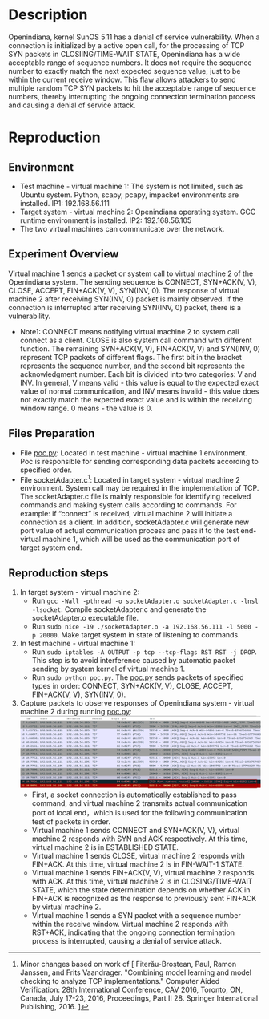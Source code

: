 # Description
Openindiana, kernel SunOS 5.11 has a denial of service vulnerability. When a connection is initialized by a active open call, for the processing of TCP SYN packets in CLOSIING/TIME-WAIT STATE, Openindiana has a wide acceptable range of sequence numbers. It does not require the sequence number to exactly match the next expected sequence value, just to be within the current receive window. This flaw allows attackers to send multiple random TCP SYN packets to hit the acceptable range of sequence numbers, thereby interrupting the ongoing connection termination process and causing a denial of service attack.

# Reproduction
## Environment
* Test machine - virtual machine 1: The system is not limited, such as Ubuntu system. Python, scapy, pcapy, impacket environments are installed. IP1: 192.168.56.111 
* Target system - virtual machine 2: Openindiana operating system. GCC runtime environment is installed. IP2: 192.168.56.105
* The two virtual machines can communicate over the network.

## Experiment Overview
Virtual machine 1 sends a packet or system call to virtual machine 2 of the Openindiana system. The sending sequence is CONNECT, SYN+ACK(V, V), CLOSE, ACCEPT, FIN+ACK(V, V), SYN(INV, 0). The response of virtual machine 2 after receiving SYN(INV, 0) packet is mainly observed. If the connection is interrupted after receiving SYN(INV, 0) packet, there is a vulnerability. 
* Note1: CONNECT means notifying virtual machine 2 to system call connect as a client. CLOSE is also system call command with different function. The remaining SYN+ACK(V, V), FIN+ACK(V, V) and SYN(INV, 0) represent TCP packets of different flags. The first bit in the bracket represents the sequence number, and the second bit represents the acknowledgment number. Each bit is divided into two categories: V and INV. ​​In general​​, V means valid - this value is equal to the expected exact value of normal communication, and INV means invalid - this value does not exactly match the expected exact value and is within the receiving window range. 0 means - the value is 0.

## Files Preparation
* File [poc.py](https://github.com/zq-star/TCP-Vuln-Report/blob/master/Openindiana%20minimal/tcp-syn-in-closing-or-time-wait/poc.py): Located in test machine - virtual machine 1 environment. Poc is responsible for sending corresponding data packets according to specified order. 
* File [socketAdapter.c](https://github.com/zq-star/TCP-Vuln-Report/blob/master/Openindiana%20minimal/SutAdapter/socketAdapter.c)[^socketAdapterCode]: Located in target system - virtual machine 2 environment. System call may be required in the implementation of TCP. The socketAdapter.c file is mainly responsible for identifying received commands and making system calls according to commands. For example: if “connect” is received, virtual machine 2 will initiate a connection as a client. In addition, socketAdapter.c will generate new port value of actual communication process and pass it to the test end-virtual machine 1, which will be used as the communication port of target system end.

## Reproduction steps
1. In target system - virtual machine 2:
   * Run `gcc -Wall -pthread -o socketAdapter.o socketAdapter.c -lnsl -lsocket`. Compile socketAdapter.c and generate the socketAdapter.o executable file. 
   * Run `sudo nice -19 ./socketAdapter.o -a 192.168.56.111 -l 5000 -p 20000`. Make target system in state of listening to commands.
2. In test machine - virtual machine 1:
   * Run `sudo iptables -A OUTPUT -p tcp --tcp-flags RST RST -j DROP`. This step is to avoid interference caused by automatic packet sending by system kernel of virtual machine 1.
   * Run `sudo python poc.py`. The [poc.py](https://github.com/zq-star/TCP-Vuln-Report/blob/master/Openindiana%20minimal/tcp-syn-in-closing-or-time-wait/poc.py) sends packets of specified types in order: CONNECT, SYN+ACK(V, V), CLOSE, ACCEPT, FIN+ACK(V, V), SYN(INV, 0).
3. Capture packets to observe responses of Openindiana system - virtual machine 2 during running [poc.py](https://github.com/zq-star/TCP-Vuln-Report/blob/master/Omnios-r151046-5.11/tcp-syn-in-closing-or-time-wait/poc.py):
![packets](https://github.com/zq-star/TCP-Vuln-Report/blob/master/Openindiana%20minimal/pictures/tcp-syn-in-closing-or-time-wait-1.png)
   * First, a socket connection is automatically established to pass command, and virtual machine 2 transmits actual communication port of local end，which is used for the following communication test of packets in order.
   * Virtual machine 1 sends CONNECT and SYN+ACK(V, V), virtual machine 2 responds with SYN and ACK respectively. At this time, virtual machine 2 is in ESTABLISHED STATE.
   * Virtual machine 1 sends CLOSE, virtual machine 2 responds with FIN+ACK. At this time, virtual machine 2 is in FIN-WAIT-1 STATE.
   * Virtual machine 1 sends FIN+ACK(V, V), virtual machine 2 responds with ACK. At this time, virtual machine 2 is in CLOSING/TIME-WAIT STATE, which the state determination depends on whether ACK in FIN+ACK is recognized as the response to previously sent FIN+ACK by virtual machine 2.
   * Virtual machine 1 sends a SYN packet with a sequence number within the receive window. Virtual machine 2 responds with RST+ACK, indicating that the ongoing connection termination process is interrupted, causing a denial of service attack.
  
[^socketAdapterCode]: Minor changes based on work of [ Fiterău-Broştean, Paul, Ramon Janssen, and Frits Vaandrager. "Combining model learning and model checking to analyze TCP implementations." Computer Aided Verification: 28th International Conference, CAV 2016, Toronto, ON, Canada, July 17-23, 2016, Proceedings, Part II 28. Springer International Publishing, 2016. ]




